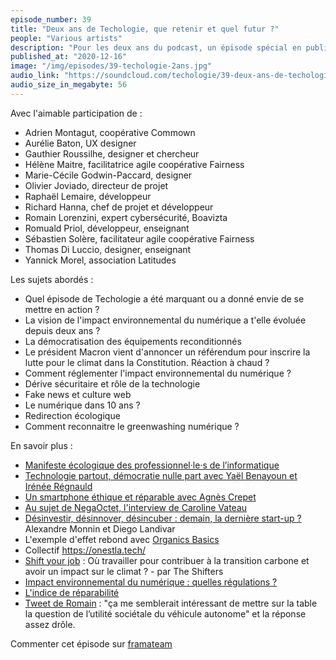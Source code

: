 ```yaml
---
episode_number: 39
title: "Deux ans de Techologie, que retenir et quel futur ?"
people: "Various artists"
description: "Pour les deux ans du podcast, un épisode spécial en public pour marquer le coup. On fait le bilan, calmement."
published_at: "2020-12-16"
image: "/img/episodes/39-techologie-2ans.jpg"
audio_link: "https://soundcloud.com/techologie/39-deux-ans-de-techologie-que-retenir-et-quel-futur"
audio_size_in_megabyte: 56
---
```


Avec l'aimable participation de :

* Adrien Montagut, coopérative Commown
* Aurélie Baton, UX designer
* Gauthier Roussilhe, designer et chercheur
* Hélène Maitre, facilitatrice agile coopérative Fairness
* Marie-Cécile Godwin-Paccard, designer
* Olivier Joviado, directeur de projet
* Raphaël Lemaire, développeur
* Richard Hanna, chef de projet et développeur
* Romain Lorenzini, expert cybersécurité, Boavizta
* Romuald Priol, développeur, enseignant
* Sébastien Solère, facilitateur agile coopérative Fairness
* Thomas Di Luccio, designer, enseignant
* Yannick Morel, association Latitudes

Les sujets abordés :

* Quel épisode de Techologie a été marquant ou a donné envie de se mettre en action ?
* La vision de l'impact environnemental du numérique a t'elle évoluée depuis deux ans ?
* La démocratisation des équipements reconditionnés
* Le président Macron vient d'annoncer un référendum pour inscrire la lutte pour le climat dans la Constitution. Réaction à chaud ?
* Comment réglementer l'impact environnemental du numérique ?
* Dérive sécuritaire et rôle de la technologie
* Fake news et culture web
* Le numérique dans 10 ans ?
* Redirection écologique
* Comment reconnaitre le greenwashing numérique ?

En savoir plus :

* [Manifeste écologique des professionnel·le·s de l’informatique](https://www.climanifeste.net/)
* [Technologie partout, démocratie nulle part avec Yaël Benayoun et Irénée Régnauld](/episodes/37-technologie-partout-democratie-nulle-part)
* [Un smartphone éthique et réparable avec Agnès Crepet](/episodes/18-un-smartphone-ethique-et-reparable)
* [Au sujet de NegaOctet, l'interview de Caroline Vateau](/episodes/35-performance-environnementale-services-numeriques)
* [Désinvestir, désinnover, désincuber : demain, la dernière start-up ?](http://www.internetactu.net/2020/02/26/demain-la-derniere-start-up/) Alexandre Monnin et Diego Landivar
* L'exemple d'effet rebond avec [Organics Basics](https://lowimpact.organicbasics.com/eur) 
* Collectif https://onestla.tech/
* [Shift your job](https://shiftyourjob.org/) : Où travailler pour contribuer à la transition carbone et avoir un impact sur le climat ? - par The Shifters
* [Impact environnemental du numérique : quelles régulations ?](https://www.24joursdeweb.fr/2020/impact-environnemental-du-numerique-quelles-regulations/)
* [L'indice de réparabilité](https://www.quechoisir.org/actualite-antigaspillage-l-indice-de-reparabilite-des-appareils-se-precise-n81579/) 
* [Tweet de Romain](https://twitter.com/Air_Loren/status/1307309975178539009?s=20) : "ça me semblerait intéressant de mettre sur la table la question de l’utilité sociétale du véhicule autonome" et la réponse assez drôle.

Commenter cet épisode sur [framateam](https://framateam.org/techologie/)
